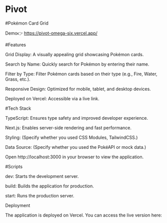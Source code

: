 # Pivot

#Pokémon Card Grid

Demo👉 https://pivot-omega-six.vercel.app/

#Features

Grid Display: A visually appealing grid showcasing Pokémon cards.

Search by Name: Quickly search for Pokémon by entering their name.

Filter by Type: Filter Pokémon cards based on their type (e.g., Fire, Water, Grass, etc.).

Responsive Design: Optimized for mobile, tablet, and desktop devices.

Deployed on Vercel: Accessible via a live link.


#Tech Stack

TypeScript: Ensures type safety and improved developer experience.

Next.js: Enables server-side rendering and fast performance.

Styling: (Specify whether you used CSS Modules, TailwindCSS.)

Data Source: (Specify whether you used the PokéAPI or mock data.)



Open http://localhost:3000 in your browser to view the application.



#Scripts

dev: Starts the development server.

build: Builds the application for production.

start: Runs the production server.

Deployment

The application is deployed on Vercel. You can access the live version here:

 
